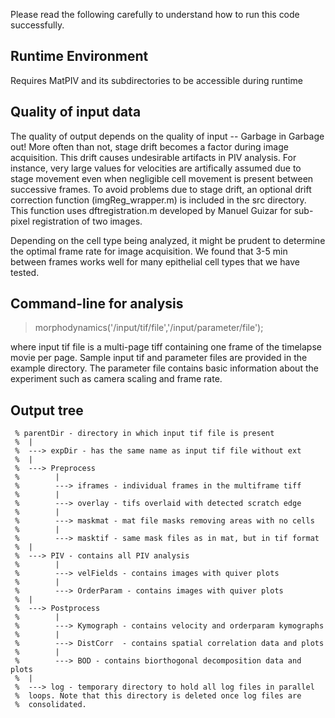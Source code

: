 Please read the following carefully to understand how to run this code successfully.

## Runtime Environment

Requires MatPIV and its subdirectories to be accessible during runtime 

## Quality of input data

The quality of output depends on the quality of input -- Garbage in Garbage out! More often than not, stage drift becomes a factor during image acquisition. This drift causes undesirable artifacts in PIV analysis. For instance, very large values for velocities are artifically assumed due to stage movement even when negligible cell movement is present between successive frames. To avoid problems due to stage drift, an optional drift correction function (imgReg_wrapper.m) is included in the src directory. This function uses dftregistration.m developed by Manuel Guizar for sub-pixel registration of two images.

Depending on the cell type being analyzed, it might be prudent to determine the optimal frame rate for image acquisition. We found that 3-5 min between frames works well for many epithelial cell types that we have tested.

## Command-line for analysis

> morphodynamics('/input/tif/file','/input/parameter/file');

where input tif file is a multi-page tiff containing one frame of the timelapse movie per page. Sample input tif and parameter files are provided in the example directory. The parameter file contains basic information about the experiment such as camera scaling and frame rate.

## Output tree

```
 % parentDir - directory in which input tif file is present
 %  |
 %  ---> expDir - has the same name as input tif file without ext
 %  |
 %  ---> Preprocess
 %        |
 %        ---> iframes - individual frames in the multiframe tiff
 %        |
 %        ---> overlay - tifs overlaid with detected scratch edge
 %        |
 %        ---> maskmat - mat file masks removing areas with no cells
 %        |
 %        ---> masktif - same mask files as in mat, but in tif format
 %  |
 %  ---> PIV - contains all PIV analysis
 %        |
 %        ---> velFields - contains images with quiver plots
 %        |
 %        ---> OrderParam - contains images with quiver plots
 %  |
 %  ---> Postprocess
 %        |
 %        ---> Kymograph - contains velocity and orderparam kymographs
 %        |
 %        ---> DistCorr  - contains spatial correlation data and plots
 %        |
 %        ---> BOD - contains biorthogonal decomposition data and plots
 %  |
 %  ---> log - temporary directory to hold all log files in parallel
 %  loops. Note that this directory is deleted once log files are
 %  consolidated.
 ```
    
